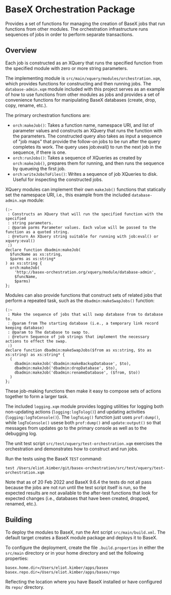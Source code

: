 # BaseX Orchestration Package

Provides a set of functions for managing the creation of BaseX jobs that run functions from other modules. The orchestration infrastructure runs sequences of jobs in order to perform separate transactions.

## Overview

Each job is constructed as an XQuery that runs the specified function from the specified module with zero or more string parameters.

The implementing module is `src/main/xquery/modules/orchestration.xqm`, which provides functions for constructing and then running jobs. The `database-admin.xqm` module included with this project serves as an example of how to use functions from other modules as jobs and provides a set of convenience functions for manipulating BaseX databases (create, drop, copy, rename, etc.).

The primary orchestration functions are:

* `orch:makeJob()`: Takes a function name, namespace URI, and list of parameter values and constructs an XQuery that runs the function with the parameters. The constructed query also takes as input a sequence of "job maps" that provide the follow-on jobs to be run after the query completes its work. The query uses job:eval() to run the next job in the sequence, if there is one.
* `orch:runJobs()`: Takes a sequence of XQueries as created by `orch:makeJob()`, prepares them for running, and then runs the sequence by queueing the first job.
* `orch:writeJobsToFiles()`: Writes a sequence of job XQueries to disk. Useful for inspecting the constructed jobs.

XQuery modules can implement their own `makeJob()` functions that statically set the namespace URI, i.e., this example from the included `database-admin.xqm` module:

```
(:~ 
 : Constructs an XQuery that will run the specified function with the specified
 : string parameters.
 : @param parms Parameter values. Each value will be passed to the function as a quoted string.
 : @return An XQuery string suitable for running with job:eval() or xquery:eval()
 :)
declare function dbadmin:makeJob(
  $funcName as xs:string,
  $parms as xs:string*
) as xs:string {
  orch:makeJob(
    'http://basex-orchestration.org/xquery/module/database-admin',
    $funcName,
    $parms)
};
```

Modules can also provide functions that construct sets of related jobs that perform a repeated task, such as the `dbadmin:makeSwapJobs()` function:

```
(:~ 
 : Make the sequence of jobs that will swap database from to database to.
 : @param from The starting database (i.e., a temporary link record keeping database)
 : @param to The database to swap to.
 : @return Sequence of job strings that implement the necessary actions to effect the swap.
 :)
declare function dbadmin:makeSwapJobs($from as xs:string, $to as xs:string) as xs:string* {
  (
    dbadmin:makeJob('dbadmin:makeBackupDatabase', $to),
    dbadmin:makeJob('dbadmin:dropDatabase', $to),
    dbadmin:makeJob('dbadmin:renameDatabase', ($from, $to))
  )
};
```

These job-making functions then make it easy to compose sets of actions together to form a larger task.

The included `logging.xqm` module provides logging utilities for logging both non-updating actions (`logging:logTolog()`) and updating activities (`logging:logToConsole()`). The `logToLog()` function just uses `prof:dump()`, while `logToConsole()` usese both `prof:dump()` and `update:output()` so that messages from updates go to the primary console as well as to the debugging log.

The unit test script `src/test/xquery/test-orchestration.xqm` exercises the orchestration and demonstrates how to construct and run jobs.

Run the tests using the BaseX `TEST` command:

```
test /Users/eliot.kimber/git/basex-orchestration/src/test/xquery/test-orchestration.xqm
```

Note that as of 20 Feb 2022 and BaseX 9.6.4 the tests do not all pass because the jobs are not run until the test script itself is run, so the expected results are not available to the after-test functions that look for expected changes (i.e., databases that have been created, dropped, renamed, etc.).

## Building

To deploy the modules to BaseX, run the Ant script `src/main/build.xml`. The default target creates a BaseX module package and deploys it to BaseX.

To configure the deployment, create the file `.build.properties` in either the `src/main` directory or in your home directory and set the following properties:

```
basex.home.dir=/Users/eliot.kimber/apps/basex
basex.repo.dir=/Users/eliot.kimber/apps/basex/repo
```

Reflecting the location where you have BaseX installed or have configured its `repo/` directory.

